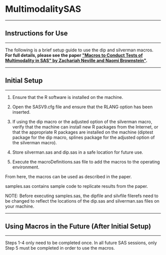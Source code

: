 # MultimodalitySAS
**********************
## Instructions for Use
**********************

The following is a brief setup guide to use the dip 
and silverman macros. __For full details, please see 
the paper ["Macros to Conduct Tests of Multimodality 
in SAS" by Zachariah Neville and Naomi Brownstein"](https://www.tandfonline.com/doi/full/10.1080/00949655.2018.1509979).__


***************
## Initial Setup
***************

1. Ensure that the R software is installed on the machine.

2. Open the SASV9.cfg file and ensure that the RLANG option has been inserted.

3. If using the dip macro or the adjusted option of the silverman macro, verify
that the machine can install new R packages from the Internet, or that the appropriate
R packages are installed on the machine (diptest package for the dip macro, splines
package for the adjusted option of the silverman macro).

4. Store silverman.sas and dip.sas in a safe location for future use.

5. Execute the macroDefinitions.sas file to add the macros to the operating environment.

From here, the macros can be used as described in the paper.

samples.sas contains sample code to replicate results from the paper.

NOTE: Before executing samples.sas, the dipfile and silvfile filerefs need to be changed to 
reflect the locations of the dip.sas and silverman.sas files on your machine.


*************************************************
## Using Macros in the Future (After Initial Setup)
*************************************************

Steps 1-4 only need to be completed once. In all future SAS sessions, only Step 5 must be 
completed in order to use the macros.
